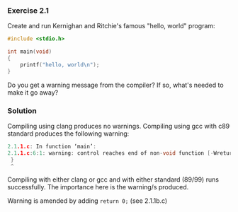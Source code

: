 ### Exercise 2.1
Create and run Kernighan and Ritchie's famous "hello, world" program:
```c
#include <stdio.h>

int main(void)
{
    printf("hello, world\n");
}
```
Do you get a warning message from the compiler? If so, what's needed to make it
go away?

### Solution
Compiling using clang produces no warnings.
Compiling using gcc with c89 standard produces the following warning:
```c
2.1.1.c: In function ‘main’:
2.1.1.c:6:1: warning: control reaches end of non-void function [-Wreturn-type]
 }
 ^
```
Compiling with either clang or gcc and with either standard (89/99) runs successfully. The importance here is the warning/s produced.

Warning is amended by adding `return 0;` (see 2.1.1b.c)
